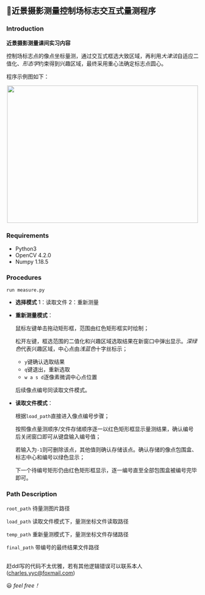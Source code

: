 ## 📏近景摄影测量控制场标志交互式量测程序

### Introduction
**近景摄影测量课间实习内容**

控制场标志点的像点坐标量测，通过交互式框选大致区域，再利用*大津法*自适应二值化、*形态学*约束得到兴趣区域，最终采用重心法确定标志点圆心。

程序示例图如下：
<div align=center><img width="500" height="360" src="https://github.com/Charrrrrlie/Measurement/res_demo/demo1"/></div>

### Requirements
- Python3
- OpenCV 4.2.0
- Numpy 1.18.5 

### Procedures

```
run measure.py
```
- **选择模式**  1：读取文件 2：重新测量
  
- **重新测量模式**：
  
  鼠标左键单击拖动矩形框，范围由红色矩形框实时绘制；
  
  松开左键，框选范围的二值化和兴趣区域选取结果在新窗口中弹出显示。*深绿色*代表兴趣区域，中心点由*浅蓝色*十字丝标示；
  - `y`键确认选取结果
  - `q`键退出，重新选取
  - `w a s d`逐像素微调中心点位置

  后续像点编号同读取文件模式。

- **读取文件模式**：
  
  根据`load_path`直接进入像点编号步骤；

  按照像点量测顺序/文件存储顺序逐一以红色矩形框显示量测结果，确认编号后关闭窗口即可从键盘输入编号值；

  若输入为`-1`则可删除该点，其他值则确认存储该点。确认存储的像点包围盒、标志中心和编号以绿色显示；

  下一个待编号矩形仍由红色矩形框显示，逐一编号直至全部包围盒被编号完毕即可。


### Path Description
`root_path` 待量测图片路径

`load_path` 读取文件模式下，量测坐标文件读取路径

`temp_path` 重新量测模式下，量测坐标文件存储路径
  
`final_path` 带编号的最终结果文件路径


##
赶ddl写的代码不太优雅，若有其他逻辑错误可以联系本人(charles.yyc@foxmail.com) 

😃 *feel free！*
